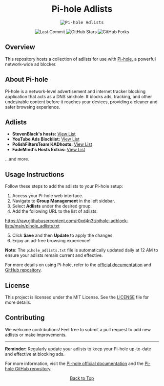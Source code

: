<a id="top"></a>

#

<h1 align="center">Pi-hole Adlists</h1>

<p align="center"> 
  <kbd>
    <img src="https://raw.githubusercontent.com/r0xd4n3t/pihole-adblock-lists/main/img/adsx.jpg" alt="Pi-hole Adlists">
  </kbd>
</p>

<p align="center">
  <img src="https://img.shields.io/github/last-commit/r0xd4n3t/pihole-adblock-lists?style=flat" alt="Last Commit">
  <img src="https://img.shields.io/github/stars/r0xd4n3t/pihole-adblock-lists?color=brightgreen" alt="GitHub Stars">
  <img src="https://img.shields.io/github/forks/r0xd4n3t/pihole-adblock-lists?color=brightgreen" alt="GitHub Forks">
</p>

## Overview

This repository hosts a collection of adlists for use with [Pi-hole](https://pi-hole.net/), a powerful network-wide ad blocker.

## About Pi-hole

Pi-hole is a network-level advertisement and internet tracker blocking application that acts as a DNS sinkhole. It blocks ads, tracking, and other undesirable content before it reaches your devices, providing a cleaner and safer browsing experience.

## Adlists

- **StevenBlack's hosts:** [View List](https://raw.githubusercontent.com/StevenBlack/hosts/master/hosts)
- **YouTube Ads Blocklist:** [View List](https://raw.githubusercontent.com/kboghdady/youTube_ads_4_pi-hole/master/crowed_list.txt)
- **PolishFiltersTeam KADhosts:** [View List](https://raw.githubusercontent.com/PolishFiltersTeam/KADhosts/master/KADhosts.txt)
- **FadeMind's Hosts Extras:** [View List](https://raw.githubusercontent.com/FadeMind/hosts.extras/master/add.Spam/hosts)

...and more.

## Usage Instructions

Follow these steps to add the adlists to your Pi-hole setup:

1. Access your Pi-hole web interface.
2. Navigate to **Group Management** in the left sidebar.
3. Select **Adlists** under the desired group.
4. Add the following URL to the list of adlists:

https://raw.githubusercontent.com/r0xd4n3t/pihole-adblock-lists/main/pihole_adlists.txt

5. Click **Save** and then **Update** to apply the changes.
6. Enjoy an ad-free browsing experience!

**Note:** The `pihole_adlists.txt` file is automatically updated daily at 12 AM to ensure your adlists remain current and effective.

For more details on using Pi-hole, refer to the [official documentation](https://pi-hole.net/) and [GitHub repository](https://github.com/pi-hole/pi-hole).

## License

This project is licensed under the MIT License. See the [LICENSE](LICENSE) file for more details.

## Contributing

We welcome contributions! Feel free to submit a pull request to add new adlists or make improvements.

---

**Reminder:** Regularly update your adlists to keep your Pi-hole up-to-date and effective at blocking ads.

For more information, visit the [Pi-hole official documentation](https://pi-hole.net/) and the [Pi-hole GitHub repository](https://github.com/pi-hole/pi-hole).

<p align="center"><a href="#top">Back to Top</a></p>
